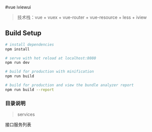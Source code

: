 #vue iviewui



> 技术栈：vue + vuex + vue-router + vue-resource + less + iview

## Build Setup

``` bash
# install dependencies
npm install

# serve with hot reload at localhost:8080
npm run dev

# build for production with minification
npm run build

# build for production and view the bundle analyzer report
npm run build --report
```


### 目录说明

> services 

接口服务列表
